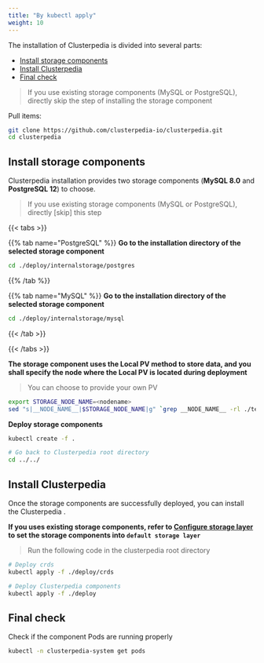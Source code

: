 ```yaml
---
title: "By kubectl apply"
weight: 10
---
```


The installation of Clusterpedia is divided into several parts:
- [Install storage components](#install-storage-components)
- [Install Clusterpedia](#install-clusterpedia)
- [Final check](#final-check)
> If you use existing storage components (MySQL or PostgreSQL), directly skip the step of installing the storage component

Pull items:
```bash
git clone https://github.com/clusterpedia-io/clusterpedia.git
cd clusterpedia
```

## Install storage components
Clusterpedia installation provides two storage components (**MySQL 8.0** and **PostgreSQL 12**) to choose.
> If you use existing storage components (MySQL or PostgreSQL), directly [skip] this step

{{< tabs >}}

{{% tab name="PostgreSQL" %}}
**Go to the installation directory of the selected storage component**
```bash
cd ./deploy/internalstorage/postgres
```
{{% /tab %}}

{{% tab name="MySQL" %}}
**Go to the installation directory of the selected storage component**
```bash
cd ./deploy/internalstorage/mysql
```
{{< /tab >}}

{{< /tabs >}}

**The storage component uses the Local PV method to store data, and you shall specify the node where the Local PV is located during deployment**
> You can choose to provide your own PV
```bash
export STORAGE_NODE_NAME=<nodename>
sed "s|__NODE_NAME__|$STORAGE_NODE_NAME|g" `grep __NODE_NAME__ -rl ./templates` > clusterpedia_internalstorage_pv.yaml
```

**Deploy storage components**
```bash
kubectl create -f .

# Go back to Clusterpedia root directory
cd ../../
```

## Install Clusterpedia
Once the storage components are successfully deployed, you can install the Clusterpedia .

**If you uses existing storage components, refer to [Configure storage layer](../configurate/configurate-internalstorage) to set the storage components into `default storage layer`**

> Run the following code in the clusterpedia root directory
```bash
# Deploy crds
kubectl apply -f ./deploy/crds

# Deploy Clusterpedia components
kubectl apply -f ./deploy
```

## Final check
Check if the component Pods are running properly
```bash
kubectl -n clusterpedia-system get pods
```
